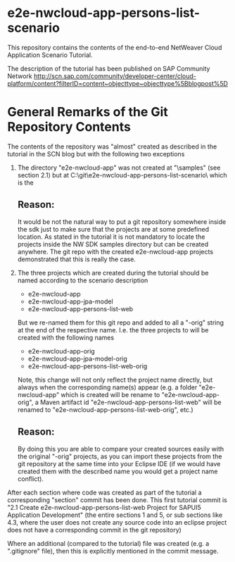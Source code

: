 e2e-nwcloud-app-persons-list-scenario
=====================================

This repository contains the contents of the end-to-end NetWeaver Cloud Application Scenario Tutorial.

The description of the tutorial has been published on SAP Community Network
http://scn.sap.com/community/developer-center/cloud-platform/content?filterID=content~objecttype~objecttype%5Bblogpost%5D

General Remarks of the Git Repository Contents
==============================================

  The contents of the repository was "almost" created as described in the tutorial in the SCN blog but with the
  following two exceptions

  1. The directory "e2e-nwcloud-app" was not created at "<local-path-to nw-cloud-sdk>\samples" (see section 2.1) but at
     C:\git\e2e-nwcloud-app-persons-list-scenario\ which is the <local-path-to-e2e-nwcloud-app-git-repo>

     Reason:
     -------
     It would be not the natural way to put a git repository somewhere inside the sdk just to make sure that the
     projects are at some predefined location. As stated in the tutorial it is not mandatory to locate the projects
     inside the NW SDK samples directory but can be created anywhere. The git repo with the created e2e-nwcloud-app
     projects demonstrated that this is really the case.

  2. The three projects which are created during the tutorial should be named according to the scenario description
       - e2e-nwcloud-app
       - e2e-nwcloud-app-jpa-model
       - e2e-nwcloud-app-persons-list-web

     But we re-named them for this git repo and added to all a "-orig" string at the end of the respective name. I.e. 
     the three projects to will be created with the following names
       - e2e-nwcloud-app-orig
       - e2e-nwcloud-app-jpa-model-orig
       - e2e-nwcloud-app-persons-list-web-orig
     
     Note, this change will not only reflect the project name directly, but always when the corresponding name(s) 
     appear (e.g. a folder "e2e-nwcloud-app" which is created will be rename to "e2e-nwcloud-app-orig", a Maven
     artifact id "e2e-nwcloud-app-persons-list-web" will be renamed to "e2e-nwcloud-app-persons-list-web-orig", etc.)

     Reason: 
     -------
     By doing this you are able to compare your created sources easily with the original "-orig" projects, as you can
     import these projects from the git repository at the same time into your Eclipse IDE (if we would have created 
     them with the described name you would get a project name conflict).

  After each section where code was created as part of the tutorial a corresponding "section" commit has been done.
  This first tutorial commit is "2.1 Create e2e-nwcloud-app-persons-list-web Project for SAPUI5 Application 
  Development" (the entire sections 1 and 5, or sub sections like 4.3, where the user does not create any source code
  into an eclipse project does not have a corresponding commit in the git repository)
  
  Where an additional (compared to the tutorial) file was created (e.g. a ".gitignore" file), then this is explicitly 
  mentioned in the commit message. 
  
  